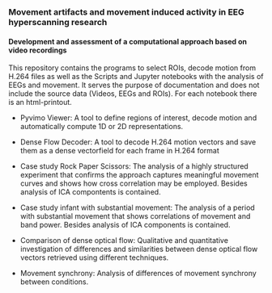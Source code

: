 ### Movement artifacts and movement induced activity in EEG hyperscanning research
#### Development and assessment of a computational approach based on video recordings





This repository contains the programs to select ROIs, decode motion from H.264 files as well as the Scripts and Jupyter notebooks with the analysis of EEGs and movement. It serves the purpose of documentation and does not include the source data (Videos, EEGs and ROIs). For each notebook there is an html-printout.


- Pyvimo Viewer: 
A tool to define regions of interest, decode motion and automatically compute 1D or 2D representations.


- Dense Flow Decoder: 
A tool to decode H.264 motion vectors and save them as a dense vectorfield for each frame in H.264 format


- Case study Rock Paper Scissors: 
The analysis of a highly structured experiment that confirms the approach captures meaningful movement curves and shows how cross correlation may be employed. Besides analysis of ICA compontents is contained.


- Case study infant with substantial movement:
The analysis of a period with substantial movement that shows correlations of movement and band power. Besides analysis of ICA components is contained.


- Comparison of dense optical flow:
Qualitative and quantitative investigation of differences and similarities between dense optical flow vectors retrieved using different techniques.

- Movement synchrony: Analysis of differences of movement synchrony between conditions. 

